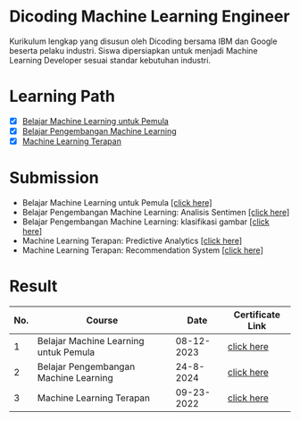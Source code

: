 # Dicoding Machine Learning Engineer
Kurikulum lengkap yang disusun oleh Dicoding bersama IBM dan Google beserta pelaku industri. Siswa dipersiapkan untuk menjadi Machine Learning Developer sesuai standar kebutuhan industri.

# Learning Path

- [x] [Belajar Machine Learning untuk Pemula](https://www.dicoding.com/academies/184)
- [x] [Belajar Pengembangan Machine Learning](https://www.dicoding.com/academies/185)
- [x] [Machine Learning Terapan](https://www.dicoding.com/academies/319)

# Submission 
* Belajar Machine Learning untuk Pemula [[click here]](https://github.com/MuhammadRizky1023/mechine-learning-pemula)
* Belajar Pengembangan Machine Learning: Analisis Sentimen [[click here]](https://github.com/MuhammadRizky1023/Analisis-Sentimen)
* Belajar Pengembangan Machine Learning: klasifikasi gambar [[click here]](https://github.com/MuhammadRizky1023/Submission_Proyek_Klasifikasi_Gambar)
* Machine Learning Terapan: Predictive Analytics [[click here]](https://github.com/MuhammadRizky1023/Heart-Failure-Peridicted)
* Machine Learning Terapan: Recommendation System [[click here]](https://github.com/MuhammadRizky1023/sistem_rekomendasi_aplikasi_di_shopify_app_store_berbasis_konten)


# Result
| **No.** |              **Course**                     | **Date**    |  **Certificate Link**  |
----------| --------------------------------------------|-------------|------------------------|
| 1       | Belajar Machine Learning untuk Pemula       | 08-12-2023  | [click here](https://www.dicoding.com/certificates/QLZ940Y99P5D)|
| 2       | Belajar Pengembangan Machine Learning       | 24-8-2024  | [click here](https://www.dicoding.com/certificates/NVP7QV2V4ZR0)|
| 3       | Machine Learning Terapan                    | 09-23-2022  | [click here](https://www.dicoding.com/academies/319/certificates/338289)|

